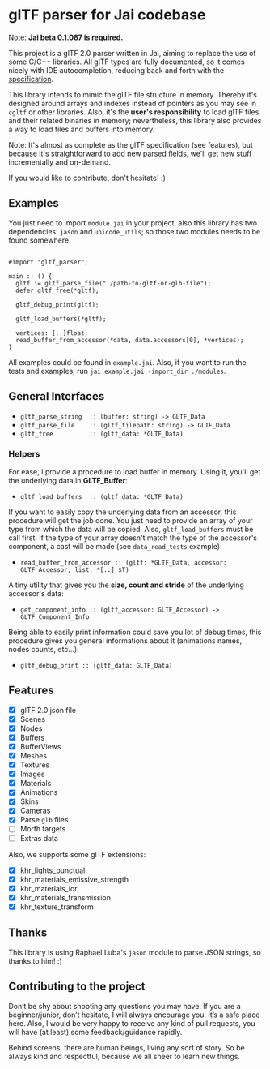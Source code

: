# glTF parser for Jai codebase

Note: **Jai beta 0.1.087 is required.**

This project is a glTF 2.0 parser written in Jai, aiming to replace the use of some C/C++ libraries. All glTF types are fully documented, so it comes nicely with IDE autocompletion, reducing
back and forth with the [specification](https://www.khronos.org/registry/glTF/specs/2.0/glTF-2.0.html).

This library intends to mimic the glTF file structure in memory. Thereby it's designed around arrays and indexes instead of pointers as you may see in `cgltf` or other libraries. Also, it's the **user's responsibility** to load glTF files and their related binaries in memory; nevertheless, this library also provides a way to load files and buffers into memory.

Note: It's almost as complete as the glTF specification (see features), but because it's straightforward to add new parsed fields, we'll get new stuff incrementally and on-demand.

If you would like to contribute, don't hesitate! :)

## Examples

You just need to import `module.jai` in your project, also this library has two dependencies: `jason` and `unicode_utils`; so those two modules needs to be found somewhere.

```jai

#import "gltf_parser";

main :: () {
  gltf := gltf_parse_file("./path-to-gltf-or-glb-file");
  defer gltf_free(*gltf);

  gltf_debug_print(gltf);

  gltf_load_buffers(*gltf);

  vertices: [..]float;
  read_buffer_from_accessor(*data, data.accessors[0], *vertices);
}

```

All examples could be found in `example.jai`. Also, if you want to run the tests and examples, run `jai example.jai -import_dir ./modules`.

## General Interfaces

- `gltf_parse_string  :: (buffer: string) -> GLTF_Data`
- `gltf_parse_file    :: (gltf_filepath: string) -> GLTF_Data`
- `gltf_free          :: (gltf_data: *GLTF_Data)`

### Helpers

For ease, I provide a procedure to load buffer in memory. Using it, you'll get
the underlying data in **GLTF_Buffer**:

- `gltf_load_buffers  :: (gltf_data: *GLTF_Data)`

If you want to easily copy the underlying data from an accessor, this procedure
will get the job done. You just need to provide an array of your type from which
the data will be copied. Also, `gltf_load_buffers` must be call first.
If the type of your array doesn't match the type of the accessor's component,
a cast will be made (see `data_read_tests` example):

- `read_buffer_from_accessor :: (gltf: *GLTF_Data, accessor: GLTF_Accessor, list: *[..] $T)`

A tiny utility that gives you the **size, count and stride** of the underlying
accessor's data:

- `get_component_info :: (gltf_accessor: GLTF_Accessor) -> GLTF_Component_Info`

Being able to easily print information could save you lot of debug times,
this procedure gives you general informations about it (animations names,
nodes counts, etc...):

- `gltf_debug_print :: (gltf_data: GLTF_Data)`

## Features

- [x] glTF 2.0 json file
- [x] Scenes
- [x] Nodes
- [x] Buffers
- [x] BufferViews
- [x] Meshes
- [x] Textures
- [x] Images
- [x] Materials
- [x] Animations
- [x] Skins
- [x] Cameras
- [x] Parse `glb` files
- [ ] Morth targets
- [ ] Extras data

Also, we supports some glTF extensions:

- [x] khr_lights_punctual
- [x] khr_materials_emissive_strength
- [x] khr_materials_ior
- [x] khr_materials_transmission
- [x] khr_texture_transform

## Thanks

This library is using Raphael Luba's `jason` module to parse JSON strings, so thanks to him! :)

## Contributing to the project

Don’t be shy about shooting any questions you may have. If you are a beginner/junior, don’t hesitate, I will always encourage you. It’s a safe place here. Also, I would be very happy to receive any kind of pull requests, you will have (at least) some feedback/guidance rapidly.

Behind screens, there are human beings, living any sort of story. So be always kind and respectful, because we all sheer to learn new things.

